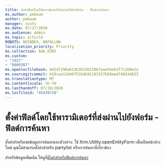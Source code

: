 ```yaml
---
title: ตั้งค่าฟิลด์โดยใช้พารามิเตอร์ที่ส่งผ่านไปยังฟอร์ม - ฟิลด์การค้นหา
ms.author: pebaum
author: pebaum
manager: scotv
ms.date: 07/27/2020
ms.audience: Admin
ms.topic: article
ROBOTS: NOINDEX, NOFOLLOW
localization_priority: Priority
ms.collection: Adm_O365
ms.custom:
- "1927"
- "9000307"
ms.openlocfilehash: bd147296ab13b3b15b110bfaae54a63f7c260e2a
ms.sourcegitcommit: b10cea11b4975354b91193327b58aa4740d34833
ms.translationtype: MT
ms.contentlocale: th-TH
ms.lasthandoff: 07/28/2020
ms.locfileid: "45439730"
---
```

# <a name="set-field-values-using-parameters-passed-to-a-form---lookup-fields"></a>ตั้งค่าฟิลด์โดยใช้พารามิเตอร์ที่ส่งผ่านไปยังฟอร์ม - ฟิลด์การค้นหา

ตั้งค่าสําหรับเขตข้อมูลการค้นหาและตัวอย่าง: ใช้ Xrm.Utility.openEntityForm เพื่อเปิดหน้าต่างใหม่ คุณไม่สามารถตั้งค่าสําหรับ partylist หรือการค้นหาที่เกี่ยวข้อง

สําหรับข้อมูลเพิ่มเติม ให้ดูที่[ตั้งค่าสําหรับฟิลด์การค้นหา](https://docs.microsoft.com/previous-versions/dynamicscrm-2016/developers-guide/gg334375(v=crm.8)#set-values-for-lookup-fields)